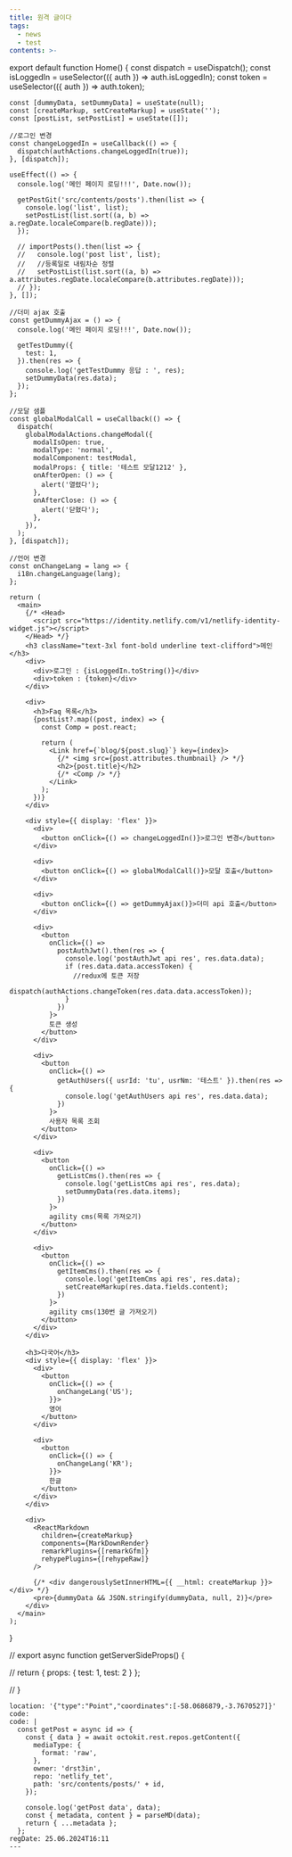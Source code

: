 ```yaml
---
title: 원격 글이다
tags:
  - news
  - test
contents: >-
  ```


  export default function Home() {
    const dispatch = useDispatch();
    const isLoggedIn = useSelector(({ auth }) => auth.isLoggedIn);
    const token = useSelector(({ auth }) => auth.token);

    const [dummyData, setDummyData] = useState(null);
    const [createMarkup, setCreateMarkup] = useState('');
    const [postList, setPostList] = useState([]);

    //로그인 변경
    const changeLoggedIn = useCallback(() => {
      dispatch(authActions.changeLoggedIn(true));
    }, [dispatch]);

    useEffect(() => {
      console.log('메인 페이지 로딩!!!', Date.now());

      getPostGit('src/contents/posts').then(list => {
        console.log('list', list);
        setPostList(list.sort((a, b) => a.regDate.localeCompare(b.regDate)));
      });

      // importPosts().then(list => {
      //   console.log('post list', list);
      //   //등록일로 내림차순 정렬
      //   setPostList(list.sort((a, b) => a.attributes.regDate.localeCompare(b.attributes.regDate)));
      // });
    }, []);

    //더미 ajax 호출
    const getDummyAjax = () => {
      console.log('메인 페이지 로딩!!!', Date.now());

      getTestDummy({
        test: 1,
      }).then(res => {
        console.log('getTestDummy 응답 : ', res);
        setDummyData(res.data);
      });
    };

    //모달 샘플
    const globalModalCall = useCallback(() => {
      dispatch(
        globalModalActions.changeModal({
          modalIsOpen: true,
          modalType: 'normal',
          modalComponent: testModal,
          modalProps: { title: '테스트 모달1212' },
          onAfterOpen: () => {
            alert('열렸다');
          },
          onAfterClose: () => {
            alert('닫혔다');
          },
        }),
      );
    }, [dispatch]);

    //언어 변경
    const onChangeLang = lang => {
      i18n.changeLanguage(lang);
    };

    return (
      <main>
        {/* <Head>
          <script src="https://identity.netlify.com/v1/netlify-identity-widget.js"></script>
        </Head> */}
        <h3 className="text-3xl font-bold underline text-clifford">메인</h3>
        <div>
          <div>로그인 : {isLoggedIn.toString()}</div>
          <div>token : {token}</div>
        </div>

        <div>
          <h3>Faq 목록</h3>
          {postList?.map((post, index) => {
            const Comp = post.react;

            return (
              <Link href={`blog/${post.slug}`} key={index}>
                {/* <img src={post.attributes.thumbnail} /> */}
                <h2>{post.title}</h2>
                {/* <Comp /> */}
              </Link>
            );
          })}
        </div>

        <div style={{ display: 'flex' }}>
          <div>
            <button onClick={() => changeLoggedIn()}>로그인 변경</button>
          </div>

          <div>
            <button onClick={() => globalModalCall()}>모달 호출</button>
          </div>

          <div>
            <button onClick={() => getDummyAjax()}>더미 api 호출</button>
          </div>

          <div>
            <button
              onClick={() =>
                postAuthJwt().then(res => {
                  console.log('postAuthJwt api res', res.data.data);
                  if (res.data.data.accessToken) {
                    //redux에 토큰 저장
                    dispatch(authActions.changeToken(res.data.data.accessToken));
                  }
                })
              }>
              토큰 생성
            </button>
          </div>

          <div>
            <button
              onClick={() =>
                getAuthUsers({ usrId: 'tu', usrNm: '테스트' }).then(res => {
                  console.log('getAuthUsers api res', res.data.data);
                })
              }>
              사용자 목록 조회
            </button>
          </div>

          <div>
            <button
              onClick={() =>
                getListCms().then(res => {
                  console.log('getListCms api res', res.data);
                  setDummyData(res.data.items);
                })
              }>
              agility cms(목록 가져오기)
            </button>
          </div>

          <div>
            <button
              onClick={() =>
                getItemCms().then(res => {
                  console.log('getItemCms api res', res.data);
                  setCreateMarkup(res.data.fields.content);
                })
              }>
              agility cms(130번 글 가져오기)
            </button>
          </div>
        </div>

        <h3>다국어</h3>
        <div style={{ display: 'flex' }}>
          <div>
            <button
              onClick={() => {
                onChangeLang('US');
              }}>
              영어
            </button>
          </div>

          <div>
            <button
              onClick={() => {
                onChangeLang('KR');
              }}>
              한글
            </button>
          </div>
        </div>

        <div>
          <ReactMarkdown
            children={createMarkup}
            components={MarkDownRender}
            remarkPlugins={[remarkGfm]}
            rehypePlugins={[rehypeRaw]}
          />

          {/* <div dangerouslySetInnerHTML={{ __html: createMarkup }}></div> */}
          <pre>{dummyData && JSON.stringify(dummyData, null, 2)}</pre>
        </div>
      </main>
    );
  }


  // export async function getServerSideProps() {

  //   return { props: { test: 1, test: 2 } };

  // }


  ```
location: '{"type":"Point","coordinates":[-58.0686879,-3.7670527]}'
code:
  code: |
    const getPost = async id => {
      const { data } = await octokit.rest.repos.getContent({
        mediaType: {
          format: 'raw',
        },
        owner: 'drst3in',
        repo: 'netlify_tet',
        path: 'src/contents/posts/' + id,
      });

      console.log('getPost data', data);
      const { metadata, content } = parseMD(data);
      return { ...metadata };
    };
regDate: 25.06.2024T16:11
---
```

